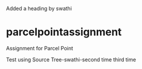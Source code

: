 Added a heading by swathi


# parcelpointassignment
Assignment for Parcel Point

Test using Source Tree-swathi-second time
third time